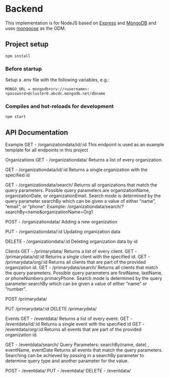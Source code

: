 # Backend

This implementation is for NodeJS based on [Express](https://expressjs.com/) and [MongoDB](https://www.mongodb.com/) and uses [mongoose](https://mongoosejs.com/) as the ODM.

## Project setup
```
npm install
```

### Before startup 
Setup a .env file with the following variables, e.g.:

```
MONGO_URL = mongodb+srv://<username>:<password>@cluster0.abcdc.mongodb.net/dbname
```

### Compiles and hot-reloads for development
```
npm start
```



## API Documentation
Example
GET - /organizationdata/id/:id
This endpoint is used as an example template for all endpoints in this project

Organizations
GET - /organizationdata/
Returns a list of every organization.

GET - /organizationdata/id/:id
Returns a single organization with the specified id

GET - /organizationdata/search/
Returns all organizations that match the query parameters. Possible query parameters are organizationName, organizationDate, or organizationEmail. Search mode is determined by the query parameter searchBy which can be given a value of either “name”, “email”, or “phone”.
Example: /organizationdata/search/?searchBy=name&organizationName=Org1

POST - /organizationdata/
Adding a new organization 


PUT - /organizationdata/:id
Updating organization data

DELETE - /organizationdata/:id
Deleting organization data by id


Clients
GET - /primarydata/
Returns a list of every client.
GET - /primarydata/id/:id
Returns a single client with the specified id.
GET - /primarydata/org/:id
Returns all clients that are part of the provided organization id.
GET - /primarydata/search/
	Returns all clients that match the query parameters. Possible query parameters are firstName, lastName, or phoneNumbers.primaryPhone. Search mode is determined by the query parameter searchBy which can be given a value of either “name” or “number”.

POST /primarydata/

PUT /primarydata/:id
DELETE /primarydata/



Events
GET - /eventdata/
Returns a list of every event.
GET - /eventdata/id/:id
Returns a single event with the specified id
GET - /eventdata/org/:id
Returns all events that are part of the provided organization id.


GET - /eventdata/search/
Query Parameters: searchBy(name, date) , eventName, eventDate
Returns all events that match the query parameters. Searching can be achieved by passing in a searchBy parameter to determine query type and another parameter for the value. 

POST - /eventdata/
PUT - /eventdata/
DELETE - /eventdata/
